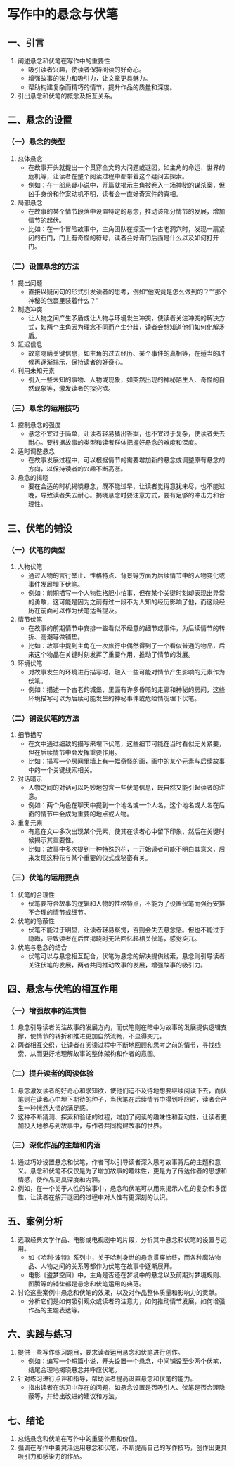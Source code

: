 # 写作中的悬念与伏笔

## 一、引言
1. 阐述悬念和伏笔在写作中的重要性
    - 吸引读者兴趣，使读者保持阅读的好奇心。
    - 增强故事的张力和吸引力，让文章更具魅力。
    - 帮助构建复杂而精巧的情节，提升作品的质量和深度。
2. 引出悬念和伏笔的概念及相互关系。

## 二、悬念的设置

### （一）悬念的类型
1. 总体悬念
    - 在故事开头就提出一个贯穿全文的大问题或谜团，如主角的命运、世界的危机等，让读者在整个阅读过程中都带着这个疑问去探索。
    - 例如：在一部悬疑小说中，开篇就揭示主角被卷入一场神秘的谋杀案，但凶手身份和作案动机不明，读者会一直好奇案件的真相。
2. 局部悬念
    - 在故事的某个情节段落中设置特定的悬念，推动该部分情节的发展，增加情节的起伏。
    - 比如：在一个冒险故事中，主角团队在探索一个古老洞穴时，发现一扇紧闭的石门，门上有奇怪的符号，读者会好奇门后面是什么以及如何打开门。

### （二）设置悬念的方法
1. 提出问题
    - 直接以疑问句的形式引发读者的思考，例如“他究竟是怎么做到的？”“那个神秘的包裹里装着什么？”
2. 制造冲突
    - 让人物之间产生矛盾或让人物与环境发生冲突，使读者关注冲突的解决方式，如两个主角因为理念不同而产生分歧，读者会想知道他们如何化解矛盾。
3. 延迟信息
    - 故意隐瞒关键信息，如主角的过去经历、某个事件的真相等，在适当的时候再逐渐揭示，保持读者的好奇心。
4. 利用未知元素
    - 引入一些未知的事物、人物或现象，如突然出现的神秘陌生人、奇怪的自然现象等，激发读者的探究欲。

### （三）悬念的运用技巧
1. 控制悬念的强度
    - 悬念不宜过于简单，让读者轻易猜出答案，也不宜过于复杂，使读者失去耐心。要根据故事的类型和读者群体把握好悬念的难度和深度。
2. 适时调整悬念
    - 在故事发展过程中，可以根据情节的需要增加新的悬念或调整原有悬念的方向，以保持读者的兴趣不断高涨。
3. 悬念的揭晓
    - 要在合适的时机揭晓悬念，既不能过早，让读者觉得意犹未尽，也不能过晚，导致读者失去耐心。揭晓悬念时要注意方式，要有足够的冲击力和合理性。

## 三、伏笔的铺设

### （一）伏笔的类型
1. 人物伏笔
    - 通过人物的言行举止、性格特点、背景等方面为后续情节中的人物变化或事件发展埋下伏笔。
    - 例如：前期描写一个人物性格胆小怕事，但在某个关键时刻却表现出异常的勇敢，这可能是因为之前有过一段不为人知的经历影响了他，而这段经历在前面可以作为伏笔适当提及。
2. 情节伏笔
    - 在故事的前期情节中安排一些看似不经意的细节或事件，为后续情节的转折、高潮等做铺垫。
    - 比如：故事中提到主角在一次旅行中偶然得到了一个看似普通的物品，后来这个物品在关键时刻发挥了重要作用，推动了情节的发展。
3. 环境伏笔
    - 对故事发生的环境进行描写时，融入一些可能对情节产生影响的元素作为伏笔。
    - 例如：描述一个古老的城堡，里面有许多昏暗的走廊和神秘的房间，这些环境描写可以为后续可能发生的神秘事件或危险情况埋下伏笔。

### （二）铺设伏笔的方法
1. 细节描写
    - 在文中通过细致的描写来埋下伏笔，这些细节可能在当时看似无关紧要，但在后续情节中会发挥重要作用。
    - 比如：描写一个房间里墙上有一幅奇怪的画，画中的某个元素与后续故事中的一个关键线索相关。
2. 对话暗示
    - 人物之间的对话可以巧妙地包含一些伏笔信息，既自然又能引起读者的注意。
    - 例如：两个角色在聊天中提到一个地名或一个人名，这个地名或人名在后面的情节中会成为重要的地点或人物。
3. 重复元素
    - 有意在文中多次出现某个元素，使其在读者心中留下印象，然后在关键时候揭示其重要性。
    - 比如：故事中多次提到一种特殊的花，一开始读者可能不明白其意义，后来发现这种花与某个重要的仪式或秘密有关。

### （三）伏笔的运用要点
1. 伏笔的合理性
    - 伏笔要符合故事的逻辑和人物的性格特点，不能为了设置伏笔而强行安排不合理的情节或细节。
2. 伏笔的隐蔽性
    - 伏笔不能过于明显，让读者轻易察觉，否则会失去悬念感。但也不能过于隐晦，导致读者在后面揭晓时无法回忆起相关伏笔，感觉突兀。
3. 伏笔与悬念的结合
    - 伏笔可以与悬念相互配合，伏笔为悬念的解决提供线索，悬念则引导读者关注伏笔的发展，两者共同推动故事的发展，增强故事的吸引力。

## 四、悬念与伏笔的相互作用

### （一）增强故事的连贯性
1. 悬念引导读者关注故事的发展方向，而伏笔则在暗中为故事的发展提供逻辑支撑，使情节的转折和推进更加自然流畅，不显得突兀。
2. 两者相互交织，让读者在阅读过程中不断地回顾和思考之前的情节，寻找线索，从而更好地理解故事的整体架构和作者的意图。

### （二）提升读者的阅读体验
1. 悬念激发读者的好奇心和求知欲，使他们迫不及待地想要继续阅读下去，而伏笔则在读者心中埋下期待的种子，当伏笔在后续情节中得到呼应时，读者会产生一种恍然大悟的满足感。
2. 这种不断猜测、探索和验证的过程，增加了阅读的趣味性和互动性，让读者更加投入地参与到故事中，与作者共同构建故事的世界。

### （三）深化作品的主题和内涵
1. 通过巧妙设置悬念和伏笔，作者可以引导读者深入思考故事背后的主题和意义。悬念和伏笔不仅仅是为了增加故事的趣味性，更是为了传达作者的思想和情感，使作品更具深度和内涵。
2. 例如，在一个关于人性的故事中，悬念和伏笔可以用来揭示人性的复杂和多面性，让读者在解开谜团的过程中对人性有更深刻的认识。

## 五、案例分析
1. 选取经典文学作品、电影或电视剧中的片段，分析其中悬念和伏笔的设置与运用。
    - 如《哈利·波特》系列中，关于哈利身世的悬念贯穿始终，而各种魔法物品、人物之间的关系等都作为伏笔在故事中逐渐展开。
    - 电影《盗梦空间》中，主角是否还在梦境中的悬念以及前期对梦境规则、图腾等的铺垫都是悬念和伏笔运用的典范。
2. 讨论这些案例中悬念和伏笔的效果，以及对作品整体质量和影响力的贡献。
    - 分析它们是如何吸引观众或读者的注意力，如何推动情节发展，如何增强作品的主题表达等。

## 六、实践与练习
1. 提供一些写作练习题目，要求读者运用悬念和伏笔进行创作。
    - 例如：编写一个短篇小说，开头设置一个悬念，中间铺设至少两个伏笔，结尾合理地揭晓悬念并呼应伏笔。
2. 针对练习进行点评和指导，帮助读者提高设置悬念和伏笔的能力。
    - 指出读者在练习中存在的问题，如悬念设置是否吸引人、伏笔是否合理隐蔽等，并给出改进的建议和方法。

## 七、结论
1. 总结悬念和伏笔在写作中的重要作用和价值。
2. 强调在写作中要灵活运用悬念和伏笔，不断提高自己的写作技巧，创作出更具吸引力和感染力的作品。
